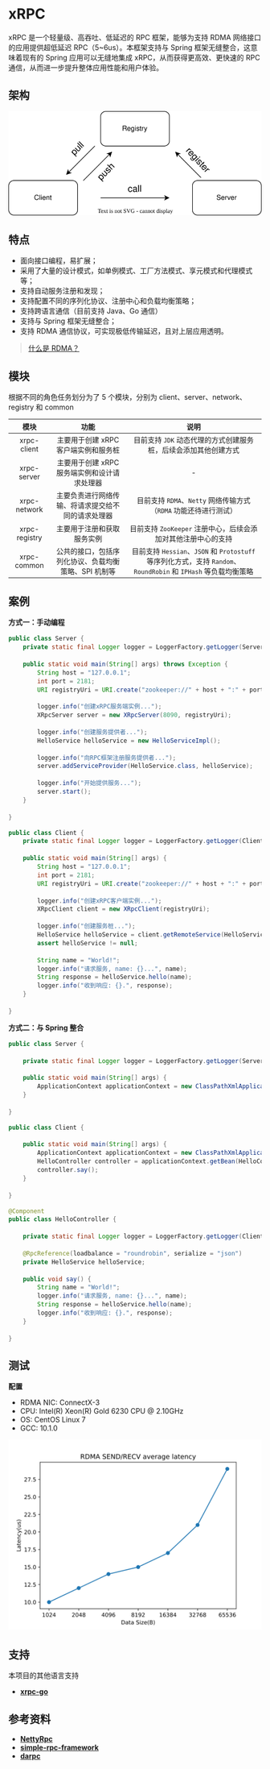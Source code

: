 # xRPC

xRPC 是一个轻量级、高吞吐、低延迟的 RPC 框架，能够为支持 RDMA 网络接口的应用提供超低延迟 RPC（5~6us）。本框架支持与 Spring 框架无缝整合，这意味着现有的 Spring 应用可以无缝地集成 xRPC，从而获得更高效、更快速的 RPC 通信，从而进一步提升整体应用性能和用户体验。



## 架构

![registry](./img/registry.svg)



## 特点

- 面向接口编程，易扩展；
- 采用了大量的设计模式，如单例模式、工厂方法模式、享元模式和代理模式等；
- 支持自动服务注册和发现；
- 支持配置不同的序列化协议、注册中心和负载均衡策略；
- 支持跨语言通信（目前支持 Java、Go 通信）
- 支持与 Spring 框架无缝整合；
- 支持 RDMA 通信协议，可实现极低传输延迟，且对上层应用透明。

> [什么是 RDMA？](https://www.fibermall.com/blog/what-is-rdma.htm)



## 模块

根据不同的角色任务划分为了 5 个模块，分别为 client、server、network、registry 和 common

|     模块      |                         功能                         |                             说明                             |
| :-----------: | :--------------------------------------------------: | :----------------------------------------------------------: |
|  xrpc-client  |         主要用于创建 xRPC 客户端实例和服务桩         | 目前支持 `JDK` 动态代理的方式创建服务桩，后续会添加其他创建方式 |
|  xrpc-server  |     主要用于创建 xRPC 服务端实例和设计请求处理器     |                              -                               |
| xrpc-network  |  主要负责进行网络传输、将请求提交给不同的请求处理器  | 目前支持 `RDMA`、`Netty` 网络传输方式（`RDMA` 功能还待进行测试） |
| xrpc-registry |              主要用于注册和获取服务实例              | 目前支持 `ZooKeeper` 注册中心，后续会添加对其他注册中心的支持 |
|  xrpc-common  | 公共的接口，包括序列化协议、负载均衡策略、SPI 机制等 | 目前支持 `Hessian`、`JSON` 和 `Protostuff` 等序列化方式，支持 `Random`、`RoundRobin` 和 `IPHash` 等负载均衡策略 |



## 案例

**方式一：手动编程**

```java
public class Server {
    private static final Logger logger = LoggerFactory.getLogger(Server.class);

    public static void main(String[] args) throws Exception {
        String host = "127.0.0.1";
        int port = 2181;
        URI registryUri = URI.create("zookeeper://" + host + ":" + port);

        logger.info("创建xRPC服务端实例...");
        XRpcServer server = new XRpcServer(8090, registryUri);

        logger.info("创建服务提供者...");
        HelloService helloService = new HelloServiceImpl();

        logger.info("向RPC框架注册服务提供者...");
        server.addServiceProvider(HelloService.class, helloService);

        logger.info("开始提供服务...");
        server.start();
    }

}
```

```java
public class Client {
    private static final Logger logger = LoggerFactory.getLogger(Client.class);

    public static void main(String[] args) {
        String host = "127.0.0.1";
        int port = 2181;
        URI registryUri = URI.create("zookeeper://" + host + ":" + port);

        logger.info("创建xRPC客户端实例...");
        XRpcClient client = new XRpcClient(registryUri);

        logger.info("创建服务桩...");
        HelloService helloService = client.getRemoteService(HelloService.class, SerializationType.JSON);
        assert helloService != null;

        String name = "World!";
        logger.info("请求服务, name: {}...", name);
        String response = helloService.hello(name);
        logger.info("收到响应: {}.", response);
    }

}
```

**方式二：与 Spring 整合**

```java
public class Server {

    private static final Logger logger = LoggerFactory.getLogger(Server.class);

    public static void main(String[] args) {
        ApplicationContext applicationContext = new ClassPathXmlApplicationContext("spring-server.xml");
    }

}
```

```java
public class Client {

    public static void main(String[] args) {
        ApplicationContext applicationContext = new ClassPathXmlApplicationContext("spring-client.xml");
        HelloController controller = applicationContext.getBean(HelloController.class);
        controller.say();
    }

}
```

```java
@Component
public class HelloController {

    private static final Logger logger = LoggerFactory.getLogger(Client.class);

    @RpcReference(loadbalance = "roundrobin", serialize = "json")
    private HelloService helloService;

    public void say() {
        String name = "World!";
        logger.info("请求服务, name: {}...", name);
        String response = helloService.hello(name);
        logger.info("收到响应: {}.", response);
    }

}
```



## 测试

**配置**

- RDMA NIC: ConnectX-3
- CPU: Intel(R) Xeon(R) Gold 6230 CPU @ 2.10GHz 
- OS: CentOS Linux 7
- GCC: 10.1.0

![rdma_rpc_latency](./img/rdma_rpc_latency.svg)



## 支持

本项目的其他语言支持

- **[xrpc-go](https://github.com/yj8023xx/xrpc-go)**



## 参考资料

- **[NettyRpc](https://github.com/luxiaoxun/NettyRpc)**
- **[simple-rpc-framework](https://github.com/liyue2008/simple-rpc-framework)**
- **[darpc](https://github.com/zrlio/darpc)**

